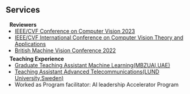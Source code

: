 ## Services

<h4 style="margin:0 10px 0;"> Reviewers</h4>

<ul style="margin:0 0 5px;">
  <li><a href=" http://iccv2023.thecvf.com/?y=2022/"><autocolor>IEEE/CVF Conference on Computer Vision  2023</autocolor></a></li>
  <li><a href="https://visapp.scitevents.org"><autocolor>IEEE/CVF International Conference on Computer Vision Theory and Applications</autocolor></a></li>
  <li><a href="https://bmvc2024.org/"><autocolor>British Machine Vision Conference 2022</autocolor></a></li>
</ul>

<h4 style="margin:0 10px 0;">Teaching Experience</h4>

<ul style="margin:0 0 20px;">
  <li><a href="www.mbzuai.ac.ae"><autocolor>Graduate Teaching Assistant 
 Machine Learning(MBZUAI,UAE)</autocolor></a></li>
  <li><a href="www.lunduniversity.lu.se "><autocolor>Teaching Assistant Advanced Telecommunications(LUND University,Sweden)</autocolor></a></li>
 <li>Worked as Program facilitator: AI leadership Accelerator Program</li>
  
</ul>
